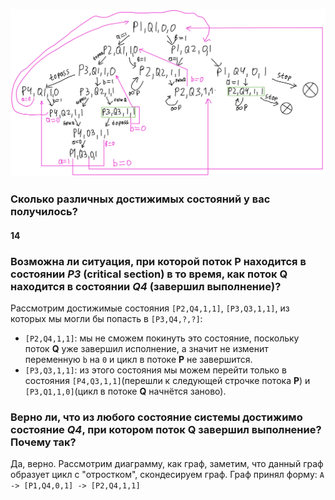 ![Диаграмма](./diagramma.PNG)
### Сколько различных достижимых состояний у вас получилось?
#### 14
### Возможна ли ситуация, при которой поток **P** находится в состоянии *P3* (critical section) в то время, как поток **Q** находится в состоянии *Q4* (завершил выполнение)? 
Рассмотрим достижимые состояния `[P2,Q4,1,1]`, `[P3,Q3,1,1]`, из которых мы могли бы попасть в `[P3,Q4,?,?]`:
* `[P2,Q4,1,1]`: мы не сможем покинуть это состояние, поскольку поток **Q** уже завершил исполнение, а значит не изменит переменную `b` на `0` и цикл в потоке **P** не завершится.
* `[P3,Q3,1,1]`: из этого состояния мы можем перейти только в состояния `[P4,Q3,1,1]`(перешли к следующей строчке потока **P**) и `[P3,Q1,1,0]`(цикл в потоке **Q** начнётся заново).
### Верно ли, что из любого состояние системы достижимо состояние *Q4*, при котором поток **Q** завершил выполнение? Почему так? 
Да, верно. Рассмотрим диаграмму, как граф, заметим, что данный граф образует цикл с "отростком", скондесируем граф. Граф принял форму: `A -> [P1,Q4,0,1] -> [P2,Q4,1,1]`